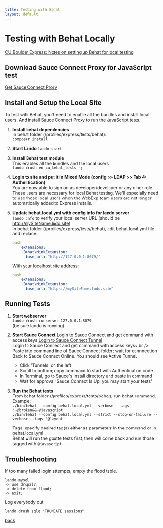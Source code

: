 ```yaml
---
title: Testing with Behat
layout: default
---
```


# Testing with Behat Locally

[CU Boulder Express: Notes on setting up Behat for local testing](https://github.com/CuBoulder/express/tree/dev/tests/behat)

## Download Sauce Connect Proxy for JavaScript test

[Get Sauce Connect Proxy](https://wiki.saucelabs.com/display/DOCS/Sauce+Connect+Proxy)<br />

## Install and Setup the Local Site

To test with Behat, you'll need to enable all the bundles and install local users. And install Sauce Connect Proxy to run the JavaScript tests.

1. **Install behat dependencies** <br />
   In behat folder (/profiles/express/tests/behat): <br />
   `composer install`

1. **Start Lando** `lando start`

1. **Install Behat test module** <br/>
   This enables all the bundles and the local users. <br/>
   `lando drush en cu_behat_tests -y`

1. **Login to site and put it in Mixed Mode (config >> LDAP >> Tab 4: Authentication)** <br/>
   You are now able to sign on as developer/developer or any other role. These users are necessary for local Behat testing. We'll especially need to use these local users when the WebExp team users are not longer automatically added to Express installs.

1. **Update behat.local.yml with config info for lando server** <br />
   `lando info` to verify your local server URL (should be http://mySiteName.lndo.site)<br />
   In behat folder (/profiles/express/tests/behat), edit behat.local.yml file and replace:

      ```yml
      bash
          extensions:
           Behat\MinkExtension:
            base_url: "http://127.0.0.1:8079/"
      ```

      With your localhost site address:

      ```yml
      bash
          extensions:
           Behat\MinkExtension:
            base_url: "https://mySiteName.lndo.site"
      ```
## Running Tests

1. **Start webserver** <br />
   `lando drush runserver 127.0.0.1:8079` <br />
   (be sure lando is running)

1. **Start Sauce Connect**
   Login to Sauce Connect and get command with access keys
   [Login to Sauce Connect Tunnel](https://app.saucelabs.com/login) <br />
   Login to Sauce Connect and get command with access keys< br />
   Paste into command line of Sauce Connect folder; wait for connnection
   Back to Sauce Connect Online. You should see Active Tunnel.
   - Click 'Tunnels' on the left <br/>
   - Scroll to bottom; copy command to start with Authentication code
   - In Terminal, go to Sauce's install directory and paste in command
   - Wait for approval 'Sauce Connect Is Up, you may start your tests'

1. **Run the Behat tests** <br />
   From behat folder (/profiles/express/tests/behat), run behat command.  <br />
   Example: <br />
   `./bin/behat --config behat.local.yml --verbose --tags '~@broken&&~@javascript'` <br />
   `./bin/behat --config behat.local.yml --strict --stop-on-failure --verbose --tags '@layout'`

   Tags: specify desired tag(s) either as parameters in the command or in behat.local.yml <br />
   Behat will run the goutte tests first, then will come back and run those tagged with `@javascript`

## Troubleshooting

If too many failed login attempts, empty the flood table.
```sh-session
lando mysql
-> use drupal7;
-> delete from flood;
-> exit;
```
Log everybody out
```sh-session
lando drush sqlq "TRUNCATE sessions"
```


[back](./)
